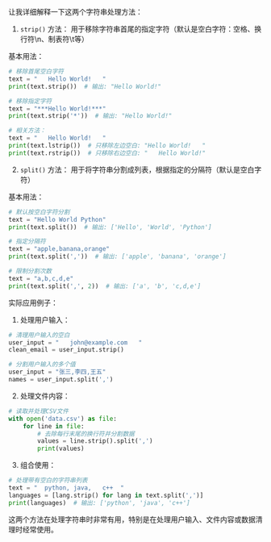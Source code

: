 让我详细解释一下这两个字符串处理方法：

1. `strip()` 方法：
用于移除字符串首尾的指定字符（默认是空白字符：空格、换行符\n、制表符\t等）

基本用法：
```python
# 移除首尾空白字符
text = "   Hello World!   "
print(text.strip())  # 输出: "Hello World!"

# 移除指定字符
text = "***Hello World!***"
print(text.strip('*'))  # 输出: "Hello World!"

# 相关方法：
text = "   Hello World!   "
print(text.lstrip())  # 只移除左边空白: "Hello World!   "
print(text.rstrip())  # 只移除右边空白: "   Hello World!"
```

2. `split()` 方法：
用于将字符串分割成列表，根据指定的分隔符（默认是空白字符）

基本用法：
```python
# 默认按空白字符分割
text = "Hello World Python"
print(text.split())  # 输出: ['Hello', 'World', 'Python']

# 指定分隔符
text = "apple,banana,orange"
print(text.split(','))  # 输出: ['apple', 'banana', 'orange']

# 限制分割次数
text = "a,b,c,d,e"
print(text.split(',', 2))  # 输出: ['a', 'b', 'c,d,e']
```

实际应用例子：

1. 处理用户输入：
```python
# 清理用户输入的空白
user_input = "   john@example.com   "
clean_email = user_input.strip()

# 分割用户输入的多个值
user_input = "张三,李四,王五"
names = user_input.split(',')
```

2. 处理文件内容：
```python
# 读取并处理CSV文件
with open('data.csv') as file:
    for line in file:
        # 去除每行末尾的换行符并分割数据
        values = line.strip().split(',')
        print(values)
```

3. 组合使用：
```python
# 处理带有空白的字符串列表
text = "  python, java,   c++  "
languages = [lang.strip() for lang in text.split(',')]
print(languages)  # 输出: ['python', 'java', 'c++']
```

这两个方法在处理字符串时非常有用，特别是在处理用户输入、文件内容或数据清理时经常使用。